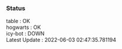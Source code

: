 ### Status


table : OK  
hogwarts : OK  
icy-bot : DOWN  
Latest Update : 2022-06-03 02:47:35.781194
